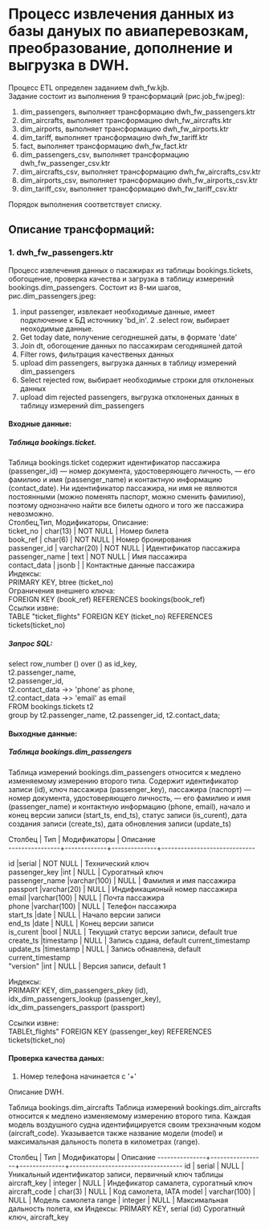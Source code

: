 # Процесс извлечения данных из базы данyых по авиаперевозкам, преобразование, дополнение и выгрузка в DWH.

Процесс ETL определен заданием dwh_fw.kjb. <br/>
Задание состоит из выполнения 9 трансформаций (рис.job_fw.jpeg): <br/>
1.	dim_passengers, выполняет трансформацию dwh_fw_passengers.ktr
2.	dim_aircrafts, выполняет трансформацию dwh_fw_aircrafts.ktr
3.	dim_airports, выполняет трансформацию dwh_fw_airports.ktr
4.	dim_tariff, выполняет трансформацию dwh_fw_tariff.ktr
5.	fact, выполняет трансформацию dwh_fw_fact.ktr
6.	dim_passengers_csv, выполняет трансформацию dwh_fw_passenger_csv.ktr
7.	dim_aircrafts_csv, выполняет трансформацию dwh_fw_aircrafts_csv.ktr
8.	dim_airports_csv, выполняет трансформацию dwh_fw_airports_csv.ktr
9.	dim_tariff_csv, выполняет трансформацию dwh_fw_tariff_csv.ktr

Порядок выполнения соответствует списку.

## Описание трансформаций:

### 1. dwh_fw_passengers.ktr
Процесс извлечения данных о пасажирах из таблицы bookings.tickets, обогощение, проверка качества и загрузка в таблицу измерений bookings.dim_passengers.
Состоит из 8-ми шагов, рис.dim_passengers.jpeg:
1.	input passenger, извлекает необходимые данные, имеет подключение к БД источнику 'bd_in'.
2	.select row, выбирает неоходимые данные.
3.	Get today date, получение сегоднешней даты, в формате 'date'
4.	Join dt, обогощение данных по пассажирам сегодняшней датой
5.	Filter rows, фильтрация качественых данных
6.	upload dim passengers, выгрузка данных в таблицу измерений dim_passengers
7.	Select rejected row, выбирает необходимые строки для отклоненых данных
8.	upload dim rejected passengers, выгрузка отклоненых данных в таблицу измерений dim_passengers

#### Входные данные:

##### Таблица bookings.ticket. <br/>
Таблица bookings.ticket содержит идентификатор пассажира (passenger_id) — номер документа,
удостоверяющего личность, — его фамилию и имя (passenger_name) и контактную
информацию (contact_date).
Ни идентификатор пассажира, ни имя не являются постоянными (можно поменять паспорт,
можно сменить фамилию), поэтому однозначно найти все билеты одного и того же пассажира
невозможно. <br/>
 Столбец,Тип, Модификаторы, Описание:<br/>
 ticket_no      | char(13)    | NOT NULL     | Номер билета<br/>
 book_ref       | char(6)     | NOT NULL     | Номер бронирования<br/>
 passenger_id   | varchar(20) | NOT NULL     | Идентификатор пассажира<br/>
 passenger_name | text        | NOT NULL     | Имя пассажира<br/>
 contact_data   | jsonb       |              | Контактные данные пассажира<br/>
Индексы:<br/>
PRIMARY KEY, btree (ticket_no)<br/>
Ограничения внешнего ключа:<br/>
FOREIGN KEY (book_ref) REFERENCES bookings(book_ref)<br/>
Ссылки извне:<br/>
TABLE "ticket_flights" FOREIGN KEY (ticket_no) REFERENCES tickets(ticket_no)<br/>

##### Запрос SQL:
select row_number () over () as id_key,<br/>
t2.passenger_name,<br/>
t2.passenger_id,<br/>
t2.contact_data ->> 'phone' as phone,<br/>
t2.contact_data ->> 'email' as email<br/>
FROM bookings.tickets t2 <br/>
group by t2.passenger_name, t2.passenger_id, t2.contact_data;

#### Выходные данные:
 
##### Таблица bookings.dim_passengers
Таблица измерений bookings.dim_passengers относится к медлено изменяемому измерению второго типа.
Содержит идентификатор записи (id), ключ пассажира (passenger_key), пассажира (паспорт) — номер документа,
удостоверяющего личность, — его фамилию и имя (passenger_name) и контактную
информацию (phone, email), начало и конец версии записи (start_ts, end_ts), статус записи (is_curent),
дата создания записи (create_ts), дата обновления записи (update_ts)<br/>

 Столбец        | Тип         | Модификаторы | Описание<br/>
----------------+-------------+--------------+-----------------------------<br/>

id              |serial       | NOT NULL     | Технический ключ    <br/>
passenger_key   |int          | NULL         | Cурогатный ключ<br/>
passenger_name  |varchar(100) | NULL         | Фамилия и имя пассажира<br/>
passport        |varchar(20)  | NULL         | Индификационый номер пассажира<br/>
email           |varchar(100) | NULL         | Почта пассажира<br/>
phone           |varchar(100) | NULL         | Телефон пассажира<br/>
start_ts        |date         | NULL         | Начало версии записи<br/>
end_ts          |date         | NULL         | Конец версии записи<br/>
is_curent       |bool         | NULL         | Текущий статус версии записи, default true<br/>
create_ts       |timestamp    | NULL         | Запись сздана, default current_timestamp<br/>
update_ts       |timestamp    | NULL         | Запись обнавлена, default current_timestamp<br/>
"version"       |int          | NULL         | Версия записи, default 1 <br/>

Индексы:<br/>
 PRIMARY KEY, dim_passengers_pkey (id),<br/>
 idx_dim_passengers_lookup (passenger_key),<br/>
 idx_dim_passengers_passport (passport)<br/>

Ссылки извне:<br/>
 TABLEt_flights" FOREIGN KEY (passenger_key) REFERENCES tickets(ticket_no)<br/>

#### Проверка качества даных:
1.	 Номер телефона начинается с '+'













Описание DWH.

Таблица bookings.dim_aircrafts
Таблица измерений bookings.dim_aircrafts относится к медлено изменяемому измерению второго типа. 
Каждая модель воздушного судна идентифицируется своим трехзначным кодом
(aircraft_code). Указывается также название модели (model) и максимальная дальность полета
в километрах (range). 

 Столбец       | Тип             | Модификаторы | Описание
---------------+-----------------+--------------+-----------------------------------
 id            | serial          | NULL         | Уникальный идентификатор записи, первичный ключ таблицы
 aircraft_key  | integer         | NULL         | Индефикатор самалета, сурогатный ключ
 aircraft_code | char(3)         | NULL         | Код самолета, IATA
 model         | varchar(100)    | NULL         | Модель самолета
 range         | integer         | NULL         | Максимальная дальность полета, км
Индексы:
 PRIMARY KEY, serial (id)
 Сурогатный ключ, aircraft_key
